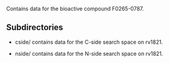 Contains data for the bioactive compound F0265-0787.

## Subdirectories

- cside/ contains data for the C-side search space on rv1821.

- nside/ contains data for the N-side search space on rv1821.

